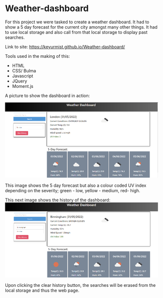 # Weather-dashboard

For this project we were tasked to create a weather dashboard. It had to show a 5 day forecast for the current city amongst many other things. It had to use local storage and also call from that local storage to display past searches.

Link to site: https://keyurmist.github.io/Weather-dashboard/

Tools used in the making of this:

- HTML
- CSS/ Bulma
- Javascript
- JQuery
- Moment.js

A picture to show the dashboard in action:

![london](./Assets/london.png)

This image shows the 5 day forecast but also a colour coded UV index depending on the severity; green - low, yellow - medium, red- high.

This next image shows the history of the dashboard:
![birmingham](./Assets/birmingham.png)

Upon clicking the clear history button, the searches will be erased from the local storage and thus the web page.
